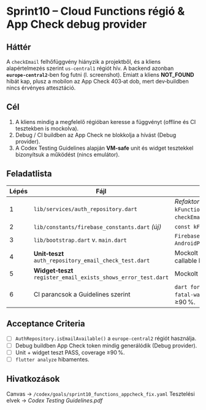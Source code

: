 # Sprint10 – Cloud Functions régió & App Check debug provider

## Háttér

A `checkEmail` felhőfüggvény hiányzik a projektből, és a kliens alapértelmezés szerint `us‑central1` régiót hív. A backend azonban **`europe‑central2`**‑ben fog futni (l. screenshot). Emiatt a kliens **NOT\_FOUND** hibát kap, plusz a mobilon az App Check 403‑at dob, mert dev‑buildben nincs érvényes attesztáció.

## Cél

1. A kliens mindig a megfelelő régióban keresse a függvényt (offline és CI tesztekben is mockolva).
2. Debug / CI buildben az App Check ne blokkolja a hívást (Debug provider).
3. A Codex Testing Guidelines alapján **VM‑safe** unit és widget tesztekkel bizonyítsuk a működést (nincs emulátor).

## Feladatlista

| Lépés | Fájl                                                           | Művelet                                                                                                                 |
| ----- | -------------------------------------------------------------- | ----------------------------------------------------------------------------------------------------------------------- |
| 1     | `lib/services/auth_repository.dart`                            | *Refaktor:* `FirebaseFunctions.instanceFor(region: kFunctionsRegion)` + callable név: `'$kFunctionsRegion-checkEmail'`. |
| 2     | `lib/constants/firebase_constants.dart` *(új)*                 | `const kFunctionsRegion = 'europe-central2';`                                                                           |
| 3     | `lib/bootstrap.dart` v. `main.dart`                            | `FirebaseAppCheck.instance.activate(androidProvider: AndroidProvider.debug);` csak `kDebugMode` esetén.                 |
| 4     | **Unit‑teszt** `auth_repository_email_check_test.dart`         | Mockolt `FirebaseFunctions`, teszteli hogy a régiós callable hívódik.                                                   |
| 5     | **Widget‑teszt** `register_email_exists_shows_error_test.dart` | Mockolt AuthRepo→409, SnackBar megjelenik.                                                                              |
| 6     | CI parancsok a Guidelines szerint                              | `dart format .`, `flutter analyze --fatal-infos --fatal-warnings`, `flutter test --coverage`, coverage ≥90 %.           |

## Acceptance Criteria

- [ ] `AuthRepository.isEmailAvailable()` a `europe-central2` régiót használja.
- [ ] Debug buildben App Check token mindig generálódik (Debug provider).
- [ ] Unit + widget teszt PASS, coverage ≥90 %.
- [ ] `flutter analyze` hibamentes.

## Hivatkozások

Canvas → `/codex/goals/sprint10_functions_appcheck_fix.yaml`
Tesztelési elvek → *Codex Testing Guidelines.pdf*
